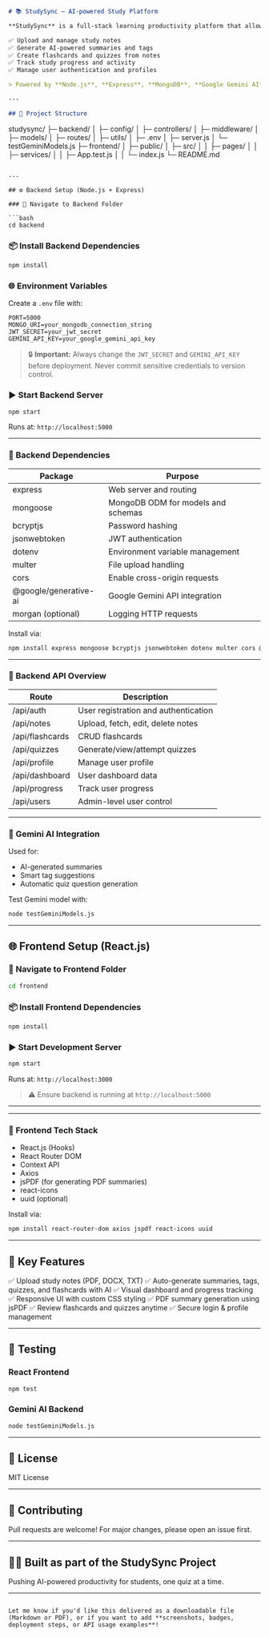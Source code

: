 
```markdown
# 📚 StudySync – AI-powered Study Platform

**StudySync** is a full-stack learning productivity platform that allows users to:

✅ Upload and manage study notes  
✅ Generate AI-powered summaries and tags  
✅ Create flashcards and quizzes from notes  
✅ Track study progress and activity  
✅ Manage user authentication and profiles  

> Powered by **Node.js**, **Express**, **MongoDB**, **Google Gemini AI** on the backend, and **React**, **React Router**, and **Context API** on the frontend.

---

## 🧱 Project Structure

```

studysync/
├─ backend/
│  ├─ config/
│  ├─ controllers/
│  ├─ middleware/
│  ├─ models/
│  ├─ routes/
│  ├─ utils/
│  ├─ .env
│  ├─ server.js
│  └─ testGeminiModels.js
├─ frontend/
│  ├─ public/
│  ├─ src/
│  │  ├─ pages/
│  │  ├─ services/
│  │  ├─ App.test.js
│  │  └─ index.js
└─ README.md

````

---

## ⚙️ Backend Setup (Node.js + Express)

### 📁 Navigate to Backend Folder

```bash
cd backend
````

### 📦 Install Backend Dependencies

```bash
npm install
```

### 🌐 Environment Variables

Create a `.env` file with:

```
PORT=5000
MONGO_URI=your_mongodb_connection_string
JWT_SECRET=your_jwt_secret
GEMINI_API_KEY=your_google_gemini_api_key
```

> 🔒 **Important:** Always change the `JWT_SECRET` and `GEMINI_API_KEY` before deployment. Never commit sensitive credentials to version control.

### ▶️ Start Backend Server

```bash
npm start
```

Runs at: `http://localhost:5000`

---

### 🔌 Backend Dependencies

| Package               | Purpose                            |
| --------------------- | ---------------------------------- |
| express               | Web server and routing             |
| mongoose              | MongoDB ODM for models and schemas |
| bcryptjs              | Password hashing                   |
| jsonwebtoken          | JWT authentication                 |
| dotenv                | Environment variable management    |
| multer                | File upload handling               |
| cors                  | Enable cross-origin requests       |
| @google/generative-ai | Google Gemini API integration      |
| morgan (optional)     | Logging HTTP requests              |

Install via:

```bash
npm install express mongoose bcryptjs jsonwebtoken dotenv multer cors @google/generative-ai
```

---

### 🔗 Backend API Overview

| Route           | Description                          |
| --------------- | ------------------------------------ |
| /api/auth       | User registration and authentication |
| /api/notes      | Upload, fetch, edit, delete notes    |
| /api/flashcards | CRUD flashcards                      |
| /api/quizzes    | Generate/view/attempt quizzes        |
| /api/profile    | Manage user profile                  |
| /api/dashboard  | User dashboard data                  |
| /api/progress   | Track user progress                  |
| /api/users      | Admin-level user control             |

---

### 🤖 Gemini AI Integration

Used for:

* AI-generated summaries
* Smart tag suggestions
* Automatic quiz question generation

Test Gemini model with:

```bash
node testGeminiModels.js
```

---

## 🌐 Frontend Setup (React.js)

### 📁 Navigate to Frontend Folder

```bash
cd frontend
```

### 📦 Install Frontend Dependencies

```bash
npm install
```

### ▶️ Start Development Server

```bash
npm start
```

Runs at: `http://localhost:3000`

> ⚠️ Ensure backend is running at `http://localhost:5000`

---
---

### 🧩 Frontend Tech Stack

* React.js (Hooks)
* React Router DOM
* Context API
* Axios
* jsPDF (for generating PDF summaries)
* react-icons
* uuid (optional)

Install via:

```bash
npm install react-router-dom axios jspdf react-icons uuid
```

---

## 🎯 Key Features

✅ Upload study notes (PDF, DOCX, TXT)
✅ Auto-generate summaries, tags, quizzes, and flashcards with AI
✅ Visual dashboard and progress tracking
✅ Responsive UI with custom CSS styling
✅ PDF summary generation using jsPDF
✅ Review flashcards and quizzes anytime
✅ Secure login & profile management

---

## 🧪 Testing

### React Frontend

```bash
npm test
```

### Gemini AI Backend

```bash
node testGeminiModels.js
```

---

## 📝 License

MIT License

---

## 🤝 Contributing

Pull requests are welcome! For major changes, please open an issue first.

---

## 👨‍🎓 Built as part of the **StudySync** Project

Pushing AI-powered productivity for students, one quiz at a time.

---

```

Let me know if you'd like this delivered as a downloadable file (Markdown or PDF), or if you want to add **screenshots, badges, deployment steps, or API usage examples**!
```
